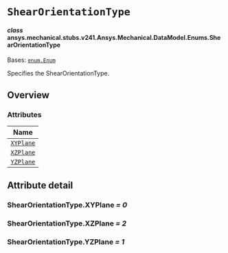 # `ShearOrientationType`



#### *class* ansys.mechanical.stubs.v241.Ansys.Mechanical.DataModel.Enums.ShearOrientationType

Bases: [`enum.Enum`](https://docs.python.org/3/library/enum.html#enum.Enum)

Specifies the ShearOrientationType.

<!-- !! processed by numpydoc !! -->

<a id="overview"></a>

## Overview

### Attributes

| Name |
| -------------------------------------------------------------------------------------------------------------------------- |
| [`XYPlane`](../../../../../v242/Ansys/Mechanical/DataModel/Enums/ShearOrientationType.md#ShearOrientationType.XYPlane) |
| [`XZPlane`](../../../../../v242/Ansys/Mechanical/DataModel/Enums/ShearOrientationType.md#ShearOrientationType.XZPlane) |
| [`YZPlane`](../../../../../v242/Ansys/Mechanical/DataModel/Enums/ShearOrientationType.md#ShearOrientationType.YZPlane) |

<a id="attribute-detail"></a>

## Attribute detail

<a id="ShearOrientationType.XYPlane"></a>

### ShearOrientationType.XYPlane *= 0*

<a id="ShearOrientationType.XZPlane"></a>

### ShearOrientationType.XZPlane *= 2*

<a id="ShearOrientationType.YZPlane"></a>

### ShearOrientationType.YZPlane *= 1*


